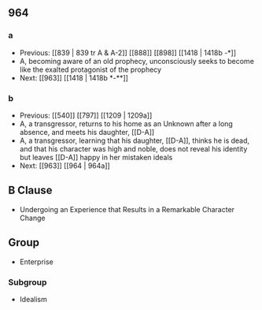 ## 964
### a
- Previous: [[839 | 839 tr A &amp; A-2]] [[888]] [[898]] [[1418 | 1418b -*]] 
- A, becoming aware of an old prophecy, unconsciously seeks to become like the exalted protagonist of the prophecy
- Next: [[963]] [[1418 | 1418b *-**]] 

### b
- Previous: [[540]] [[797]] [[1209 | 1209a]] 
- A, a transgressor, returns to his home as an Unknown after a long absence, and meets his daughter, [[D-A]]
- A, a transgressor, learning that his daughter, [[D-A]], thinks he is dead, and that his character was high and noble, does not reveal his identity but leaves [[D-A]] happy in her mistaken ideals
- Next: [[963]] [[964 | 964a]] 

## B Clause
- Undergoing an Experience that Results in a Remarkable Character Change

## Group
- Enterprise

### Subgroup
- Idealism

